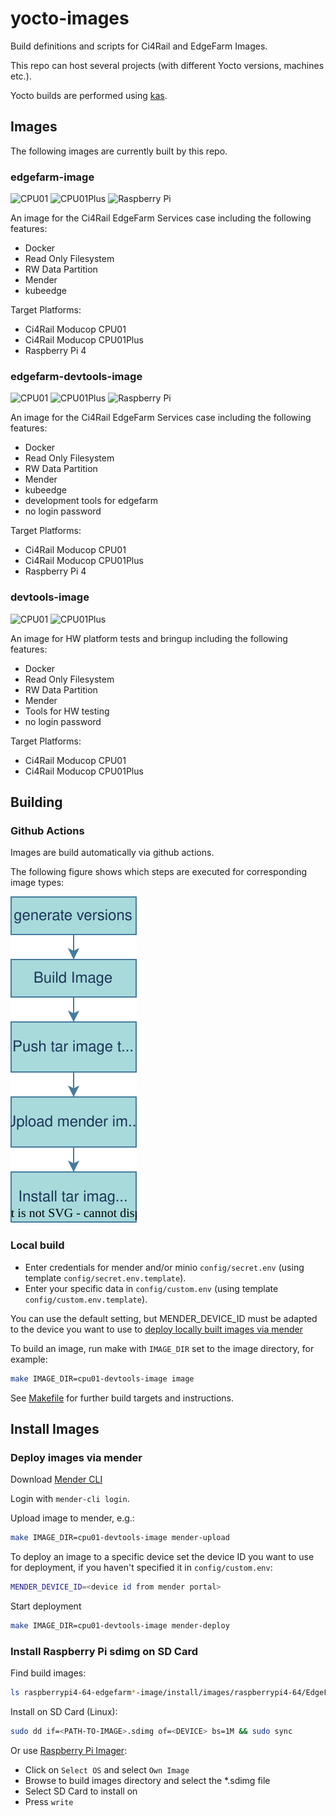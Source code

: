 # yocto-images

Build definitions and scripts for Ci4Rail and EdgeFarm Images.

This repo can host several projects (with different Yocto versions, machines etc.).

Yocto builds are performed using [kas](https://github.com/siemens/kas).

## Images

The following images are currently built by this repo.

### edgefarm-image

![CPU01](https://github.com/ci4rail/yocto-images/actions/workflows/cpu01-edgefarm-image.yaml/badge.svg)
![CPU01Plus](https://github.com/ci4rail/yocto-images/actions/workflows/cpu01plus-edgefarm-image.yaml/badge.svg)
![Raspberry Pi](https://github.com/ci4rail/yocto-images/actions/workflows/raspberrypi4-64-edgefarm-image.yaml/badge.svg)

An image for the Ci4Rail EdgeFarm Services case including the following features:

- Docker
- Read Only Filesystem
- RW Data Partition
- Mender
- kubeedge

Target Platforms:

- Ci4Rail Moducop CPU01
- Ci4Rail Moducop CPU01Plus
- Raspberry Pi 4

### edgefarm-devtools-image

![CPU01](https://github.com/ci4rail/yocto-images/actions/workflows/cpu01-edgefarm-devtools-image.yaml/badge.svg)
![CPU01Plus](https://github.com/ci4rail/yocto-images/actions/workflows/cpu01plus-edgefarm-devtools-image.yaml/badge.svg)
![Raspberry Pi](https://github.com/ci4rail/yocto-images/actions/workflows/raspberrypi4-64-edgefarm-devtools-image.yaml/badge.svg)

An image for the Ci4Rail EdgeFarm Services case including the following features:

- Docker
- Read Only Filesystem
- RW Data Partition
- Mender
- kubeedge
- development tools for edgefarm
- no login password

Target Platforms:

- Ci4Rail Moducop CPU01
- Ci4Rail Moducop CPU01Plus
- Raspberry Pi 4

### devtools-image

![CPU01](https://github.com/ci4rail/yocto-images/actions/workflows/cpu01-devtools-image.yaml/badge.svg)
![CPU01Plus](https://github.com/ci4rail/yocto-images/actions/workflows/cpu01plus-devtools-image.yaml/badge.svg)

An image for HW platform tests and bringup including the following features:

- Docker
- Read Only Filesystem
- RW Data Partition
- Mender
- Tools for HW testing
- no login password

Target Platforms:

- Ci4Rail Moducop CPU01
- Ci4Rail Moducop CPU01Plus

## Building

### Github Actions

Images are build automatically via github actions.

The following figure shows which steps are executed for corresponding image types:

![Yocto Images Pipelines](doc/yocto-images-pipelines.drawio.svg)

### Local build

- Enter credentials for mender and/or minio `config/secret.env` (using template `config/secret.env.template`).
- Enter your specific data in `config/custom.env` (using template `config/custom.env.template`).

You can use the default setting, but MENDER_DEVICE_ID must be adapted to the device you want to use to [deploy locally built images via mender](#deploy-images-via-mender)

To build an image, run make with `IMAGE_DIR` set to the image directory, for example:

```bash
make IMAGE_DIR=cpu01-devtools-image image
```

See [Makefile](Makefile) for further build targets and instructions.

## Install Images

### Deploy images via mender

Download [Mender CLI](https://docs.mender.io/downloads#mender-cli)

Login with `mender-cli login`.

Upload image to mender, e.g.:

```bash
make IMAGE_DIR=cpu01-devtools-image mender-upload
```

To deploy an image to a specific device set the device ID you want to use for deployment, if you haven't specified it in `config/custom.env`:

```bash
MENDER_DEVICE_ID=<device id from mender portal>
```

Start deployment

```bash
make IMAGE_DIR=cpu01-devtools-image mender-deploy
```

### Install Raspberry Pi sdimg on SD Card

Find build images:

```bash
ls raspberrypi4-64-edgefarm*-image/install/images/raspberrypi4-64/EdgeFarm*-Image-raspberrypi4-64-*.sdimg
```

Install on SD Card (Linux):

```bash
sudo dd if=<PATH-TO-IMAGE>.sdimg of=<DEVICE> bs=1M && sudo sync
```

Or use [Raspberry Pi Imager](https://www.raspberrypi.org/downloads/):

- Click on `Select OS` and select `Own Image`
- Browse to build images directory and select the *.sdimg file
- Select SD Card to install on
- Press `write`
